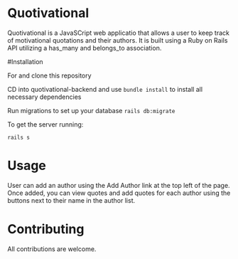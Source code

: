 # Quotivational

Quotivational is a JavaSCript web applicatio that allows a user to keep track of motivational quotations and their authors. It is built using a Ruby on Rails API utilizing a has_many and belongs_to association.

#Installation

For and clone this repository

CD into quotivational-backend
and use `bundle install` to install all necessary dependencies

Run migrations to set up your database
`rails db:migrate`

To get the server running:

`rails s`

# Usage
User can add an author using the Add Author link at the top left of the page. Once added, you can view quotes and add quotes for each author using the buttons next to their name in the author list.

# Contributing

All contributions are welcome. 

